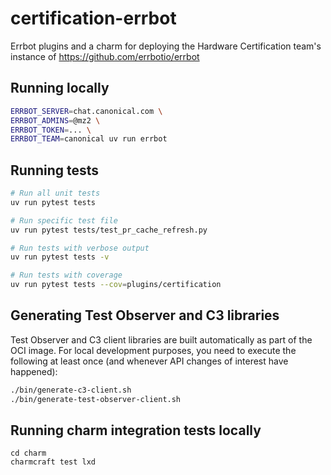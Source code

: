 # certification-errbot

Errbot plugins and a charm for deploying the Hardware Certification team's instance of https://github.com/errbotio/errbot

## Running locally

```bash
ERRBOT_SERVER=chat.canonical.com \
ERRBOT_ADMINS=@mz2 \
ERRBOT_TOKEN=... \
ERRBOT_TEAM=canonical uv run errbot
```

## Running tests

```bash
# Run all unit tests
uv run pytest tests

# Run specific test file
uv run pytest tests/test_pr_cache_refresh.py

# Run tests with verbose output
uv run pytest tests -v

# Run tests with coverage
uv run pytest tests --cov=plugins/certification
```

## Generating Test Observer and C3 libraries

Test Observer and C3 client libraries are built automatically as part of the OCI image.
For local development purposes, you need to execute the following at least once
(and whenever API changes of interest have happened):

```bash
./bin/generate-c3-client.sh
./bin/generate-test-observer-client.sh
```

## Running charm integration tests locally

```
cd charm
charmcraft test lxd
```